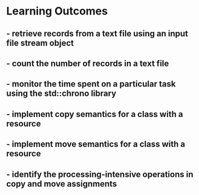 # Learning Outcomes

## - retrieve records from a text file using an input file stream object
## - count the number of records in a text file
## - monitor the time spent on a particular task using the std::chrono library
## - implement copy semantics for a class with a resource
## - implement move semantics for a class with a resource
## - identify the processing-intensive operations in copy and move assignments

